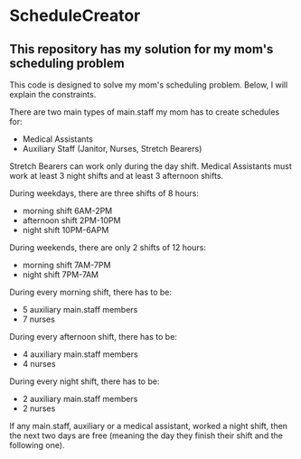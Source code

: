 # ScheduleCreator
## This repository has my solution for my mom's scheduling problem

This code is designed to solve my mom's scheduling problem. Below, I will explain the constraints.

There are two main types of main.staff my mom has to create schedules for:
  * Medical Assistants
  * Auxiliary Staff (Janitor, Nurses, Stretch Bearers)

Stretch Bearers can work only during the day shift. 
Medical Assistants must work at least 3 night shifts and at least 3 afternoon shifts.

During weekdays, there are three shifts of 8 hours:
  * morning shift 6AM-2PM
  * afternoon shift 2PM-10PM
  * night shift 10PM-6APM

During weekends, there are only 2 shifts of 12 hours:
  * morning shift 7AM-7PM
  * night shift 7PM-7AM
  
During every morning shift, there has to be:
  * 5 auxiliary main.staff members 
  * 7 nurses

During every afternoon shift, there has to be: 
  * 4 auxiliary main.staff members 
  * 4 nurses

During every night shift, there has to be:
  * 2 auxiliary main.staff members 
  * 2 nurses


If any main.staff, auxiliary or a medical assistant, worked a night shift, then the next two days are free (meaning the day they finish their shift and the following one). 
